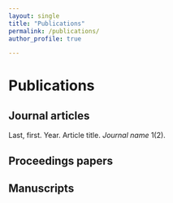 ```yaml
---
layout: single
title: "Publications"
permalink: /publications/
author_profile: true

---
```


<h1>Publications</h1>

<h2>Journal articles</h2>
Last, first. Year. Article title. <em>Journal name</em> 1(2).
<h2>Proceedings papers</h2>

<h2>Manuscripts</h2>
